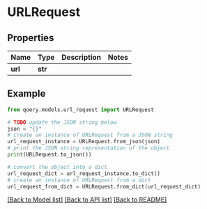 # URLRequest


## Properties

Name | Type | Description | Notes
------------ | ------------- | ------------- | -------------
**url** | **str** |  | 

## Example

```python
from qoery.models.url_request import URLRequest

# TODO update the JSON string below
json = "{}"
# create an instance of URLRequest from a JSON string
url_request_instance = URLRequest.from_json(json)
# print the JSON string representation of the object
print(URLRequest.to_json())

# convert the object into a dict
url_request_dict = url_request_instance.to_dict()
# create an instance of URLRequest from a dict
url_request_from_dict = URLRequest.from_dict(url_request_dict)
```
[[Back to Model list]](../README.md#documentation-for-models) [[Back to API list]](../README.md#documentation-for-api-endpoints) [[Back to README]](../README.md)


